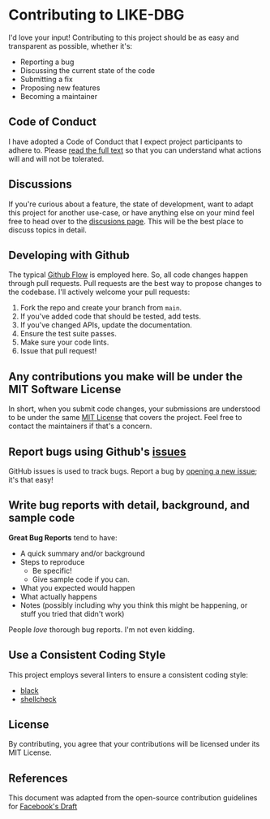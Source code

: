 # Contributing to LIKE-DBG

I'd love your input!
Contributing to this project should be as easy and transparent as possible, whether it's:

- Reporting a bug
- Discussing the current state of the code
- Submitting a fix
- Proposing new features
- Becoming a maintainer


## Code of Conduct
I have adopted a Code of Conduct that I expect project participants to adhere to. 
Please [read the full text](https://github.com/0xricksanchez/like-dbg/blob/main/CODE_OF_CONDUCT.md) so that you can understand what actions will and will not be tolerated.

## Discussions
If you're curious about a feature, the state of development, want to adapt this project for another use-case, or have anything else on your mind feel free to head over to the [discusions page](https://github.com/0xricksanchez/like-dbg/discussions).
This will be the best place to discuss topics in detail.

## Developing with Github

The typical [Github Flow](https://docs.github.com/en/get-started/quickstart/github-flow) is employed here.
So, all code changes happen through pull requests.
Pull requests are the best way to propose changes to the codebase. I'll actively welcome your pull requests:

1. Fork the repo and create your branch from `main`.
2. If you've added code that should be tested, add tests.
3. If you've changed APIs, update the documentation.
4. Ensure the test suite passes.
5. Make sure your code lints.
6. Issue that pull request!

## Any contributions you make will be under the MIT Software License
In short, when you submit code changes, your submissions are understood to be under the same [MIT License](http://choosealicense.com/licenses/mit/) that covers the project. 
Feel free to contact the maintainers if that's a concern.

## Report bugs using Github's [issues](https://github.com/0xricksanchez/like-dbg/issues)
GitHub issues is used to track bugs. Report a bug by [opening a new issue](https://github.com/0xricksanchez/like-dbg/issues/new/choose); it's that easy!

## Write bug reports with detail, background, and sample code

**Great Bug Reports** tend to have:

- A quick summary and/or background
- Steps to reproduce
  - Be specific!
  - Give sample code if you can.
- What you expected would happen
- What actually happens
- Notes (possibly including why you think this might be happening, or stuff you tried that didn't work)

People *love* thorough bug reports. I'm not even kidding.

## Use a Consistent Coding Style

This project employs several linters to ensure a consistent coding style:

 - [black](https://black.readthedocs.io/en/stable/index.html)
 - [shellcheck](https://www.shellcheck.net/)


## License
By contributing, you agree that your contributions will be licensed under its MIT License.

## References
This document was adapted from the open-source contribution guidelines for [Facebook's Draft](https://github.com/facebook/draft-js/blob/main/CONTRIBUTING.md)
